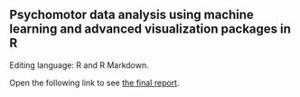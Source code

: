## Psychomotor data analysis using machine learning and advanced visualization packages in R

Editing language: R and R Markdown. 

Open the following link to see [the final report](http://Alsaxian.github.io/PsychomotorDataAnalysisMachineLearning/Psychomoteur.html).
